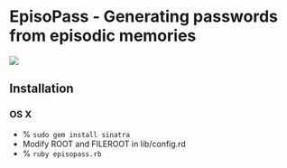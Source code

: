 # EpisoPass - Generating passwords from episodic memories

![](https://gyazo.com/e5e677f6c0175d82b11a6718a145ebd2.png)

## Installation

### OS X

- % ```sudo gem install sinatra```
- Modify ROOT and FILEROOT in lib/config.rd
- % ```ruby episopass.rb```
